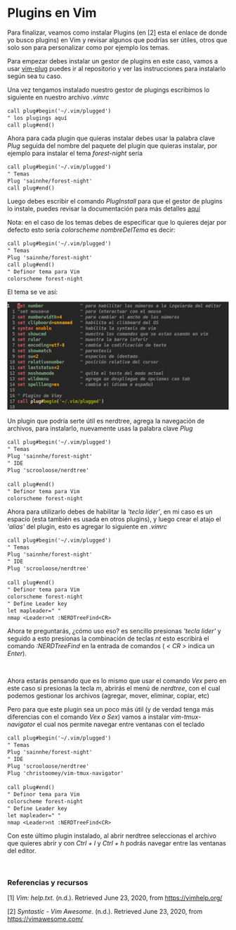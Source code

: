 # Plugins en Vim

Para finalizar, veamos como instalar Plugins (en [2] esta el enlace de donde yo busco plugins) en Vim y revisar algunos que podrías ser útiles, otros que solo son para personalizar como por ejemplo los temas.

Para empezar debes instalar un gestor de plugins en este caso, vamos a usar [vim-plug](https://github.com/junegunn/vim-plug) puedes ir al repositorio y ver las  instrucciones para instalarlo según sea tu caso.

Una vez tengamos instalado nuestro gestor de plugings escribimos lo siguiente en nuestro archivo *.vimrc*

```vim
call plug#begin('~/.vim/plugged')
" los plugings aquí
call plug#end()
```

Ahora para cada plugin que quieras instalar debes usar la palabra clave *Plug* seguida del nombre del paquete del plugin que quieras instalar, por ejemplo para instalar el tema *forest-night* sería

```vim
call plug#begin('~/.vim/plugged')
" Temas
Plug 'sainnhe/forest-night'
call plug#end()
```

Luego debes escribir el comando *PlugInstall* para que el gestor de plugins lo instale, puedes revisar la documentación para más detalles [aquí](https://github.com/junegunn/vim-plug/wiki/tutorial)

Nota: en el caso de los temas debes de especificar que lo quieres dejar por defecto esto sería *colorscheme nombreDelTema* es decir:

```vim
call plug#begin('~/.vim/plugged')
" Temas
Plug 'sainnhe/forest-night'
call plug#end()
" Definor tema para Vim
colorscheme forest-night
```

El tema se ve así:

<img src="figuras/vi61.png" title="" alt="" data-align="center">

Un plugin que podría serte útil es nerdtree, agrega la navegación de archivos, para instalarlo, nuevamente usas la palabra clave *Plug*

```vim
call plug#begin('~/.vim/plugged')
" Temas
Plug 'sainnhe/forest-night'
" IDE
Plug 'scrooloose/nerdtree'

call plug#end()
" Definor tema para Vim
colorscheme forest-night
```

Ahora para utilizarlo debes de habilitar la *'tecla líder'*, en mi caso es un espacio (esta también es usada en otros plugins), y luego crear el atajo el *'alias'* del plugin, esto es agregar lo siguiente en *.vimrc*

```vim
call plug#begin('~/.vim/plugged')
" Temas
Plug 'sainnhe/forest-night'
" IDE
Plug 'scrooloose/nerdtree'

call plug#end()
" Definor tema para Vim
colorscheme forest-night
" Define Leader key
let mapleader=" "
nmap <Leader>nt :NERDTreeFind<CR>
```

Ahora te preguntarás, ¿cómo uso eso? es sencillo presionas *'tecla lider'* y seguido a esto presionas la combinación de teclas *nt* esto escribirá el comando *:NERDTreeFind* en la entrada de comandos ( *< CR >*  indica un *Enter*).

<img src="figuras/vi62.gif" title="" alt="" data-align="center">

Ahora estarás pensando que es lo mismo que usar el comando *Vex* pero en este caso si presionas la tecla *m*, abrirás el menú de *nerdtree*, con el cual podemos gestionar los archivos (agregar, mover, eliminar, copiar, etc)

Pero para que este plugin sea un poco más útil (y de verdad tenga más diferencias con el comando *Vex o Sex*) vamos a instalar *vim-tmux-navigator* el cual nos permite navegar entre ventanas con el teclado

```vim
call plug#begin('~/.vim/plugged')
" Temas
Plug 'sainnhe/forest-night'
" IDE
Plug 'scrooloose/nerdtree'
Plug 'christoomey/vim-tmux-navigator'

call plug#end()
" Definor tema para Vim
colorscheme forest-night
" Define Leader key
let mapleader=" "
nmap <Leader>nt :NERDTreeFind<CR>
```

Con este último plugin instalado, al abrir nerdtree seleccionas el archivo que quieres abrir y con *Ctrl + l* y *Ctrl + h* podrás navegar entre las ventanas del editor. 

<img src="figuras/vi64.gif" title="" alt="" data-align="center">

### Referencias y recursos

[1] *Vim: help.txt*. (n.d.). Retrieved June 23, 2020, from https://vimhelp.org/

[2] *Syntastic - Vim Awesome*. (n.d.). Retrieved June 23, 2020, from https://vimawesome.com/

